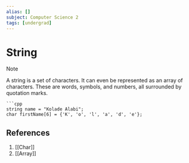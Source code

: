 ```yaml
---
alias: []
subject: Computer Science 2
tags: [undergrad]
---
```

# String

> [!note]
> A string is a set of characters. It can even be represented as an array of characters. These are words, symbols, and numbers, all surrounded by quotation marks.

````ad-example
```cpp
string name = "Kolade Alabi";
char firstName[6] = {'K', 'o', 'l', 'a', 'd', 'e'};
````

## References
1. [[Char]]
2. [[Array]]